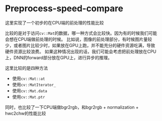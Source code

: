 Preprocess-speed-compare
===
这里实现了一个初步的在CPU端的前处理的性能比较

比较的是对于访问``cv::Mat``的数据，哪一种方式会比较快。因为有的时候我们可能会想在CPU端做前处理的时候。
比如说，图像的前处理部分，有时候图片量较少，或者图片比较少时，如果放在GPU上跑，并不能充分的硬件资源吃满，导致硬件资源比较浪费。
如果这种情况出现的话，我们可能会考虑把前处理放在CPU上，DNN的forward部分放在GPU上，进行异步的推理。

这里比较的是四种方法
- 使用``cv::Mat::at``
- 使用``cv::MatIterator_``
- 使用``cv::Mat.data``
- 使用``cv::Mat.ptr``

同时，也比较了一下CPU端做bgr2rgb，和bgr2rgb + normalization + hwc2chw的性能比较

